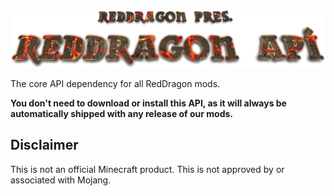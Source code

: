 <p align="center">
<img src="https://raw.githubusercontent.com/TeamRedDragon/RedDragon-API/master/misc/reddragon-api-banner.png">
</p>

The core API dependency for all RedDragon mods.

**You don't need to download or install this API, as it will always be automatically shipped with any release of our mods.**

## Disclaimer

This is not an official Minecraft product. This is not approved by or associated with Mojang.
